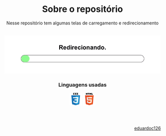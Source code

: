 <h1 align="center">Sobre o repositório</h1>

<p align="center">Nesse repositório tem algumas telas de carregamento e redirecionamento</p>
<br>

<img src="Gif.GIF">

<br>

<h3 align="center">Linguagens usadas</h3>
<p align="center"><img src="https://raw.githubusercontent.com/devicons/devicon/master/icons/css3/css3-original-wordmark.svg" alt="css3" width="40" height="40"/> <img src="https://raw.githubusercontent.com/devicons/devicon/master/icons/html5/html5-original-wordmark.svg" alt="html5" width="40" height="40"/></p>

<br>
<br>
<p align="right"><a href="https://marcoseduardo.dev.br">eduardoc126</a></p>

